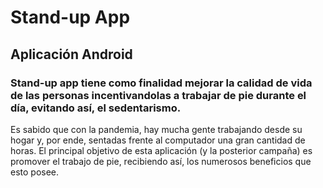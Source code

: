 # Stand-up App

## Aplicación Android

### Stand-up app tiene como finalidad mejorar la calidad de vida de las personas incentivandolas a trabajar de pie durante el día, evitando así, el sedentarismo. 
Es sabido que con la pandemia, hay mucha gente trabajando desde su hogar y, por ende, sentadas frente al computador una gran cantidad de horas. El principal objetivo de esta aplicación (y la posterior campaña) es promover el trabajo de pie, recibiendo así, los numerosos beneficios que esto posee.
